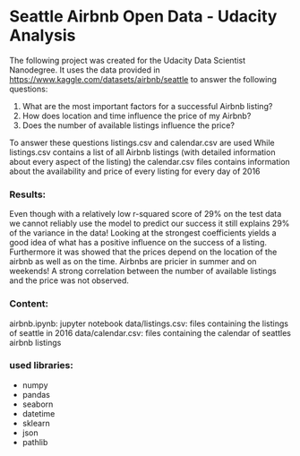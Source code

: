 # Seattle Airbnb Open Data - Udacity Analysis
The following project was created for the Udacity Data Scientist Nanodegree.
It uses the data provided in https://www.kaggle.com/datasets/airbnb/seattle to answer the following questions:

1. What are the most important factors for a successful Airbnb listing?
2. How does location and time influence the price of my Airbnb?
3. Does the number of available listings influence the price?

To answer these questions  listings.csv and calendar.csv are used
While listings.csv contains a list of all Airbnb listings (with detailed information about every aspect of the listing) the calendar.csv files contains information about the availability and price of every listing for every day of 2016

### Results: 
Even though with a relatively low r-squared score of 29% on the test data we cannot reliably use the model to predict our success it still explains 29% of the variance in the data! Looking at the strongest coefficients yields a good idea of what has a positive influence on the success of a listing. 
Furthermore it was showed that the prices depend on the location of the airbnb as well as on the time. Airbnbs are pricier in summer and on weekends!
A strong correlation between the number of available listings and the price was not observed.

### Content:
airbnb.ipynb: jupyter notebook
data/listings.csv: files containing the listings of seattle in 2016
data/calendar.csv: files containing the calendar of seattles airbnb listings



### used libraries:
* numpy
* pandas
* seaborn
* datetime
* sklearn
* json
* pathlib
